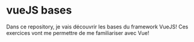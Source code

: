 # vueJS bases

Dans ce repository, je vais découvrir les bases du framework VueJS! Ces exercices vont me permettre de me familiariser avec Vue!

